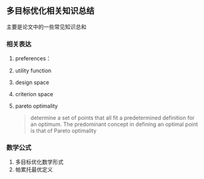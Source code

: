 ## 多目标优化相关知识总结

主要是论文中的一些常见知识总和

### 相关表达

1. preferences：

2. utility function

3. design space

4. criterion space

5. pareto optimality

   > determine a set of points that all fit a predetermined definition for an optimum. The predominant concept in defining an optimal point is that of Pareto optimality

### 数学公式

1. 多目标优化数学形式
2. 帕累托最优定义